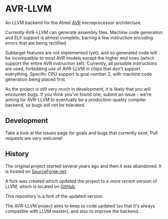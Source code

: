 # AVR-LLVM
An LLVM backend for the Atmel [AVR](http://en.wikipedia.org/wiki/Atmel_AVR) microprocessor architecture.

Currently AVR-LLVM can generate assembly files. Machine code generation and ELF support is almost complete, barring a few instruction encoding errors that are being rectified.

Subtarget features are not implemented (yet), and so generated code will be incompatible to most AVR models except the higher end ones (which support the entire AVR instruction set).
Currently, all possible instructions are used, forbidding use of AVR-LLVM in chips that don't support everything. Specific CPU support is goal number 2, with machine code generation
being placed first.

As the project is still very much in development, it is likely that you will encounter bugs. If you think you've found one, submit an issue - we're aiming for AVR-LLVM to eventually be
a production-quality compiler backend, so bugs will not be tolerated.

## Development
Take a look at the issues page for goals and bugs that currently exist. Pull requests are very welcome!

## History
The original project started several years ago and then it was abandoned. It is hosted on [SourceForge.net](http://sourceforge.net/projects/avr-llvm).

A fork was created which updated the project to a more recent version of LLVM, which is located on [GitHub](https://github.com/sushihangover/llvm-avr).

This repository is a fork of the updated version.

The AVR-LLVM project aims to keep to code updated (so that it's always compatible with LLVM master), and also to improve the backend.
